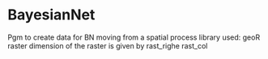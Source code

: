 # BayesianNet
Pgm to create data for BN moving from a spatial process
library used:
geoR
raster
dimension of the raster  is given by 
rast_righe
rast_col
